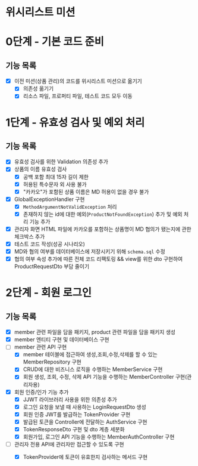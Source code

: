 # 위시리스트 미션
# 0단계 - 기본 코드 준비

## 기능 목록

- [x] 이전 미션(상품 관리)의 코드를 위시리스트 미션으로 옮기기
    - [x] 의존성 옮기기
    - [x] 리소스 파일, 프로퍼티 파일, 테스트 코드 모두 이동

# 1단계 - 유효성 검사 및 예외 처리

## 기능 목록

- [x] 유효성 검사를 위한 Validation 의존성 추가
- [x] 상품의 이름 유효성 검사
  - [x] 공백 포함 최대 15자 길이 제한
  - [x] 허용된 특수문자 외 사용 불가
  - [x] "카카오"가 포함된 상품 이름은 MD 허용이 없을 경우 불가
- [x] GlobalExceptionHandler 구현
  - [x] `MethodArgumentNotValidException` 처리
  - [x] 존재하지 않는 id에 대한 예외(`ProductNotFoundException`) 추가 및 예외 처리 기능 추가
- [x] 관리자 화면 HTML 파일에 카카오를 포함하는 상품명이 MD 협의가 됐는지에 관한 체크박스 추가
- [x] 테스트 코드 작성(성공 시나리오)
- [x] MD와 협의 여부를 데이터베이스에 저장시키기 위해  `schema.sql` 수정 
- [x] 협의 여부 속성 추가에 따른 전체 코드 리팩토링 && view를 위한 dto 구현하여 ProductRequestDto 부담 줄이기

# 2단계 - 회원 로그인

## 기능 목록

- [x] member 관련 파일을 담을 패키지, product 관련 파일을 담을 패키지 생성
- [x] member 엔티티 구현 및 데이터베이스 구현
- [ ] member 관련 API 구현
  - [x] member 테이블에 접근하여 생성,조회,수정,삭제를 할 수 있는 MemberRepository 구현
  - [x] CRUD에 대한 비즈니스 로직을 수행하는 MemberService 구현
  - [x] 회원 생성, 조회, 수정, 삭제 API 기능을 수행하는 MemberController 구현(관리자용)
- [x] 회원 인증/인가 기능 추가 
  - [x] JJWT 라이브러리 사용을 위한 의존성 추가
  - [x] 로그인 요청을 보낼 때 사용하는 LoginRequestDto 생성
  - [x] 회원 인증 JWT를 발급하는 TokenProvider 구현
  - [x] 발급된 토큰을 Controller에 전달하는 AuthService 구현
  - [x] TokenResponseDto 구현 및 dto 계층 세분화
  - [x] 회원가입, 로그인 API 기능을 수행하는 MemberAuthController 구현
-[ ] 관리자 전용 API에 관리자만 접근할 수 있도록 구현
  - [x] TokenProvider에 토큰이 유효한지 검사하는 메서드 구현

  
